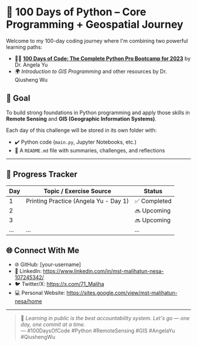 # 🐍 100 Days of Python – Core Programming + Geospatial Journey

Welcome to my 100-day coding journey where I'm combining two powerful learning paths:
- 👩‍🏫 [**100 Days of Code: The Complete Python Pro Bootcamp for 2023**](https://www.udemy.com/course/100-days-of-code/) by Dr. Angela Yu  
- 🌍 *Introduction to GIS Programming* and other resources by Dr. Qiusheng Wu 

## 🎯 Goal

To build strong foundations in Python programming and apply those skills in **Remote Sensing** and **GIS (Geographic Information Systems)**.

Each day of this challenge will be stored in its own folder with:
- ✔️ Python code (`main.py`, Jupyter Notebooks, etc.)
- 📘 A `README.md` file with summaries, challenges, and reflections
---

## 📅 Progress Tracker

| Day | Topic / Exercise Source                          | Status     |
|-----|--------------------------------------------------|------------|
| 1   | Printing Practice (Angela Yu - Day 1)                  | ✅ Completed |
| 2   |              | 🔜 Upcoming |
| 3   |                    | 🔜 Upcoming |
| ... | ...                                                      | ...        |


## 🌐 Connect With Me

- 🌐 GitHub: [your-username]
- 💼 LinkedIn: https://www.linkedin.com/in/mst-malihatun-nesa-107245342/
- 🐦 Twitter/X: https://x.com/71_Maliha
- 💻 Personal Website: https://sites.google.com/view/mst-malihatun-nesa/home

---

> 💬 *Learning in public is the best accountability system. Let's go — one day, one commit at a time.*  
> — #100DaysOfCode #Python #RemoteSensing #GIS #AngelaYu #QiushengWu
